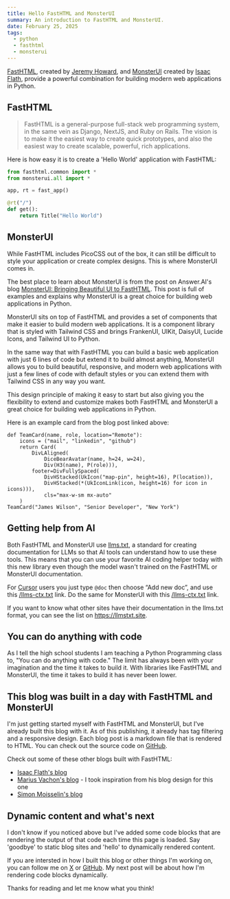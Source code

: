 ```yaml
---
title: Hello FastHTML and MonsterUI
summary: An introduction to FastHTML and MonsterUI.
date: February 25, 2025
tags:
  - python
  - fasthtml
  - monsterui
---
```


[FastHTML](https://fastht.ml), created by [Jeremy Howard](https://x.com/jeremyphoward), and [MonsterUI](https://monsterui.answer.ai) created by [Isaac Flath](https://x.com/isaac_flath), provide a powerful combination for building modern web applications in Python.

## FastHTML

>FastHTML is a general-purpose full-stack web programming system, in the same vein as Django, NextJS, and Ruby on Rails. The vision is to make it the easiest way to create quick prototypes, and also the easiest way to create scalable, powerful, rich applications.

Here is how easy it is to create a 'Hello World' application with FastHTML:
```python
from fasthtml.common import *
from monsterui.all import *

app, rt = fast_app()

@rt("/")
def get():
    return Title("Hello World")
```

## MonsterUI

While FastHTML includes PicoCSS out of the box, it can still be difficult to style your application or create complex designs. This is where MonsterUI comes in.

The best place to learn about MonsterUI is from the post on Answer.AI's blog [MonsterUI: Bringing Beautiful UI to FastHTML](https://www.answer.ai/posts/2025-01-15-monsterui.html). This post is full of examples and explains why MonsterUI is a great choice for building web applications in Python.

MonsterUI sits on top of FastHTML and provides a set of components that make it easier to build modern web applications. It is a component library that is styled with Tailwind CSS and brings FrankenUI, UIKit, DaisyUI, Lucide Icons, and Tailwind UI to Python.

In the same way that with FastHTML you can build a basic web application with just 6 lines of code but extend it to build almost anything, MonsterUI allows you to build beautiful, responsive, and modern web applications with just a few lines of code with default styles or you can extend them with Tailwind CSS in any way you want.

This design principle of making it easy to start but also giving you the flexibility to extend and customize makes both FastHTML and MonsterUI a great choice for building web applications in Python.

Here is an example card from the blog post linked above:
```python:run
def TeamCard(name, role, location="Remote"):
    icons = ("mail", "linkedin", "github")
    return Card(
        DivLAligned(
            DiceBearAvatar(name, h=24, w=24),
            Div(H3(name), P(role))),
        footer=DivFullySpaced(
            DivHStacked(UkIcon("map-pin", height=16), P(location)),
            DivHStacked(*(UkIconLink(icon, height=16) for icon in icons))),
            cls="max-w-sm mx-auto"
    )
TeamCard("James Wilson", "Senior Developer", "New York")
```
## Getting help from AI

Both FastHTML and MonsterUI use [llms.txt](https://llmstxt.org), a standard for creating documentation for LLMs so that AI tools can understand how to use these tools. This means that you can use your favorite AI coding helper today with this new library even though the model wasn't trained on the FastHTML or MonsterUI documentation.

For [Cursor](https://www.cursor.com) users you just type `@doc` then choose “Add new doc”, and use this [/llms-ctx.txt](https://docs.fastht.ml/llms-ctx.txt) link. Do the same for MonsterUI with this [/llms-ctx.txt](https://raw.githubusercontent.com/AnswerDotAI/MonsterUI/refs/heads/main/docs/llms-ctx.txt) link.

If you want to know what other sites have their documentation in the llms.txt format, you can see the list on <https://llmstxt.site>.

## You can do anything with code

As I tell the high school students I am teaching a Python Programming class to, "You can do anything with code." The limit has always been with your imagination and the time it takes to build it. With libraries like FastHTML and MonsterUI, the time it takes to build it has never been lower.

## This blog was built in a day with FastHTML and MonsterUI

I'm just getting started myself with FastHTML and MonsterUI, but I've already built this blog with it. As of this publishing, it already has tag filtering and a responsive design. Each blog post is a markdown file that is rendered to HTML. You can check out the source code on [GitHub](https://github.com/decherd/fh_blog).

Check out some of these other blogs built with FastHTML:

- [Isaac Flath's blog](https://isaac.up.railway.app)
- [Marius Vachon's blog](https://blog.mariusvach.com) - I took inspiration from his blog design for this one
- [Simon Moisselin's blog](https://simn.fr)

## Dynamic content and what's next

I don't know if you noticed above but I've added some code blocks that are rendering the output of that code each time this page is loaded. Say 'goodbye' to static blog sites and 'hello' to dynamically rendered content.

If you are intersted in how I built this blog or other things I'm working on, you can follow me on [X](https://x.com/drewecherd) or [GitHub](https://github.com/decherd). My next post will be about how I'm rendering code blocks dynamically.

Thanks for reading and let me know what you think!
